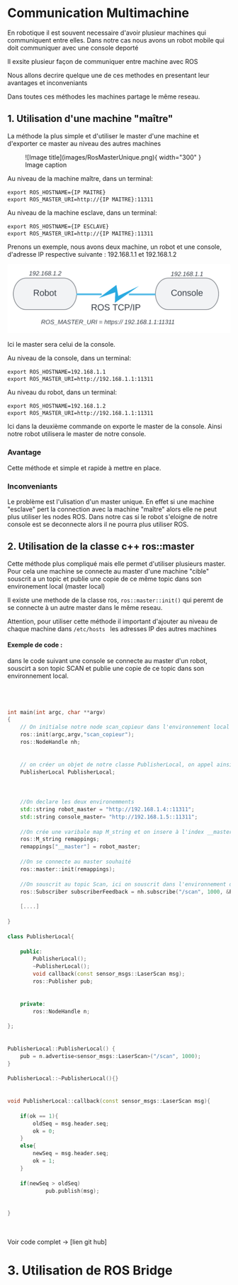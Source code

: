 # Communication Multimachine

En robotique il est souvent necessaire d'avoir plusieur machines qui communiquent entre elles. Dans notre cas nous avons un robot mobile qui doit communiquer avec une console deporté

Il exsite plusieur façon de communiquer entre machine avec ROS

Nous allons decrire quelque une de ces methodes en presentant leur avantages et inconveniants

Dans toutes ces méthodes les machines partage le même reseau.

## 1. Utilisation d'une machine "maître"

La méthode la plus simple et d'utiliser le master d'une machine et d'exporter ce master au niveau des autres machines


<figure markdown>
  ![Image title](images/RosMasterUnique.png){ width="300" }
  <figcaption>Image caption</figcaption>
</figure>


Au niveau de la machine maître, dans un terminal:

    export ROS_HOSTNAME={IP MAITRE}
    export ROS_MASTER_URI=http://{IP MAITRE}:11311



Au niveau de la machine esclave, dans un terminal:


    export ROS_HOSTNAME={IP ESCLAVE}
    export ROS_MASTER_URI=http://{IP MAITRE}:11311



Prenons un exemple, nous avons deux machine, un robot et une console, d'adresse IP respective suivante :
192.168.1.1 et 192.168.1.2 

![Image title](images/RosMasterUnique2.png)

Ici le master sera celui de la console.

Au niveau de la console, dans un terminal:

    export ROS_HOSTNAME=192.168.1.1
    export ROS_MASTER_URI=http://192.168.1.1:11311


Au niveau du robot, dans un terminal:


    export ROS_HOSTNAME=192.168.1.2
    export ROS_MASTER_URI=http://192.168.1.1:11311


Ici dans la deuxième commande on exporte le master de la console. Ainsi notre robot utilisera le master de notre console.
### Avantage

Cette méthode et simple et rapide à mettre en place.


### Inconveniants

Le problème est l'ulisation d'un master unique. En effet si une machine "esclave" pert la connection avec la machine "maître" alors elle ne peut plus utiliser les nodes ROS. Dans notre cas si le robot s'eloigne de notre console est se deconnecte alors il ne pourra plus utiliser ROS.



## 2. Utilisation de la classe c++ ros::master

Cette méthode plus compliqué mais elle permet d'utiliser plusieurs master.
Pour cela une machine se connecte au master d'une machine "cible" souscrit a un topic et publie une copie de ce même topic dans son environement local (master local)

Il existe une methode de la classe ros,  ``` ros::master::init() ```  qui peremt de se connecte à un autre master dans le même reseau.

Attention, pour utiliser cette méthode il important d'ajouter au niveau de chaque machine dans ```/etc/hosts ``` les adresses IP des autres machines

####  Exemple de code :

dans le code suivant une console se connecte au master d'un robot, souscirt a son topic SCAN et publie une copie de ce topic dans son environnement local.

```cpp



int main(int argc, char **argv)
{
    // On initialse notre node scan_copieur dans l'environnement local
    ros::init(argc,argv,"scan_copieur");
    ros::NodeHandle nh;


    // on créer un objet de notre classe PublisherLocal, on appel ainsi le constructeur qui créé un publisher local
    PublisherLocal PublisherLocal;


 
    //On declare les deux environemments
    std::string robot_master = "http://192.168.1.4::11311";
    std::string console_master= "http://192.168.1.5::11311";

    //On crée une varibale map M_string et on insere à l'index __master le master auquel on veux se connecter
    ros::M_string remappings; 
    remappings["__master"] = robot_master;

    //On se connecte au master souhaité
    ros::master::init(remappings);

    //On souscrit au topic Scan, ici on souscrit dans l'environnement du robot_master
    ros::Subscriber subscriberFeedback = nh.subscribe("/scan", 1000, &PublisherLocal::callback, &hostTopic);  

    [....]

}

class PublisherLocal{

    public:
        PublisherLocal();
        ~PublisherLocal();
        void callback(const sensor_msgs::LaserScan msg);    
        ros::Publisher pub;
      

    private:
        ros::NodeHandle n;

};


PublisherLocal::PublisherLocal() {
    pub = n.advertise<sensor_msgs::LaserScan>("/scan", 1000);
}

PublisherLocal::~PublisherLocal(){}


void PublisherLocal::callback(const sensor_msgs::LaserScan msg){ 

    if(ok == 1){
        oldSeq = msg.header.seq;
        ok = 0;
    }
    else{
        newSeq = msg.header.seq;
        ok = 1;
    }

    if(newSeq > oldSeq)
            pub.publish(msg);
    

}




``` 

Voir code complet -> [lien git hub]


 

# 3. Utilisation de ROS Bridge


